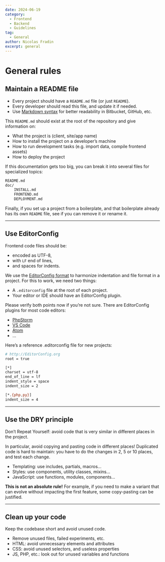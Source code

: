 ```yaml
---
date: 2024-06-19
category:
  - Frontend
  - Backend
  - Guidelines
tag:
  - General
author: Nicolas Fradin
excerpt: general
---
```


# General rules

## Maintain a README file
- Every project should have a `README.md` file (or just `README`).
- Every developer should read this file, and update it if needed.
- Use [Markdown syntax][markdown] for better readability in Bitbucket, GitHub, etc.

This `README.md` should exist at the root of the repository and give information on:

- What the project is (client, site/app name)
- How to install the project on a developer’s machine
- How to run development tasks (e.g. import data, compile frontend assets)
- How to deploy the project

If this documentation gets too big, you can break it into several files for specialized topics:

```bash
README.md
doc/
    INSTALL.md
    FRONTEND.md
    DEPLOYMENT.md
```

Finally, if you set up a project from a boilerplate, and that boilerplate already has its own `README` file, see if you can remove it or rename it.

---

## Use EditorConfig
Frontend code files should be:

- encoded as UTF-8,
- with `LF` end of lines,
- and spaces for indents.

We use the [EditorConfig format][editorconfig] to harmonize indentation and file format in a project. For this to work, we need two things:

- A `.editorconfig` file at the root of each project.
- Your editor or IDE should have an EditorConfig plugin.

Please verify both points now if you’re not sure.
There are EditorConfig plugins for most code editors:

- [PhpStorm][PhpStorm]
- [VS Code][vscode]
- [Atom][atom]
- ...

Here’s a reference .editorconfig file for new projects:

```bash
# http://EditorConfig.org
root = true

[*]
charset = utf-8
end_of_line = lf
indent_style = space
indent_size = 2

[*.{php,py}]
indent_size = 4
```

---

## Use the DRY principle
Don’t Repeat Yourself: avoid code that is very similar in different places in the project.

In particular, avoid copying and pasting code in different places! Duplicated code is hard to maintain: you have to do the changes in 2, 5 or 10 places, and test each change.

- Templating: use includes, partials, macros…
- Styles: use components, utility classes, mixins…
- JavaScript: use functions, modules, components…

**This is not an absolute rule!** For example, if you need to make a variant that can evolve without impacting the first feature, some copy-pasting can be justified.

---

## Clean up your code
Keep the codebase short and avoid unused code.

- Remove unused files, failed experiments, etc.
- HTML: avoid unnecessary elements and attributes
- CSS: avoid unused selectors, and useless properties
- JS, PHP, etc.: look out for unused variables and functions


[markdown]: https://commonmark.org/help/
[editorconfig]: https://editorconfig.org/
[PhpStorm]: https://plugins.jetbrains.com/plugin/7294-editorconfig
[vscode]: https://marketplace.visualstudio.com/items?itemName=EditorConfig.EditorConfig
[atom]: https://atom.io/packages/editorconfig
